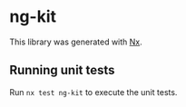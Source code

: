 # ng-kit

This library was generated with [Nx](https://nx.dev).

## Running unit tests

Run `nx test ng-kit` to execute the unit tests.
